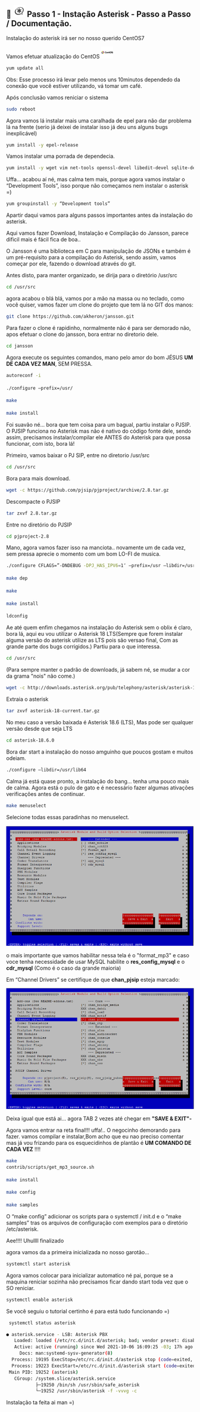 
  
## 🚀 <img alt="asterisk" src="img/asterisk.png"> Passo 1 - Instação Asterisk - Passo a Passo / Documentação.


Instalação do asterisk irá  ser no nosso querido CentOS7 

Vamos efetuar atualização do CentOS  <img alt="Centos 7" src="img/centos.png">
```bash
yum update all
 ```

Obs: Esse processo irá levar pelo menos uns 10minutos dependedo da conexão que você estiver utilizando, vá tomar um café.

Após conclusão vamos reniciar o sistema

```bash
sudo reboot
```

Agora vamos lá instalar mais uma caralhada de epel para não dar problema lá na frente (serio já deixei de instalar isso já deu  uns alguns bugs inexplicável)

```bash
yum install -y epel-release
```

Vamos instalar uma porrada de dependecia. 

```bash
yum install -y wget vim net-tools openssl-devel libedit-devel sqlite-devel psmisc gmime-devel ncurses-devel libtermcap-devel sox newt-devel libxml2-devel libtiff-devel audiofile-devel gtk2-devel uuid-devel libtool libuuid-devel subversion kernel-devel kernel-devel-$(uname -r) git subversion
```



Uffa... acabou aí né, mas calma tem mais, porque agora vamos instalar o “Development  Tools”, isso porque não começamos nem instalar o asterisk =)

```bash
yum groupinstall -y “Development tools”
```

Apartir daqui vamos para alguns passos importantes antes da instalação do asterisk.


Aqui vamos fazer Download, Instalação e Compilação do Jansson, parece dificil mais é fácil fica de boa..

O Jansson é uma biblioteca em C para manipulação de JSONs e também é um pré-requisito para a compilação do Asterisk, sendo assim, vamos começar por ele, fazendo o download através do git.

Antes disto, para manter organizado, se dirija para o diretório /usr/src 

```bash
cd /usr/src
```
agora acabou o blá blá, vamos por a mão na massa ou no teclado, como você quiser, vamos fazer um clone do projeto que tem lá no GIT dos manos: 

```bash
git clone https://github.com/akheron/jansson.git
```

Para fazer o clone é rapidinho, normalmente não é para ser demorado não, apos efetuar o clone do jansson, bora entrar no diretorio dele.

```bash
cd jansson
```
Agora execute os seguintes comandos, mano pelo amor do bom JÉSUS **UM DE CADA VEZ MAN**, SEM PRESSA.

```bash
autoreconf -i

./configure –prefix=/usr/

make

make install
```

Foi suavão né... bora que tem coisa para um bagual, partiu instalar o PJSIP.
O PJSIP funciona no Asterisk mas não é nativo do código fonte dele, sendo assim, precisamos instalar/compilar ele ANTES do Asterisk para que possa funcionar, com isto, bora lá!

Primeiro, vamos baixar o PJ SIP, entre no diretorio /usr/src

```bash
cd /usr/src
```

Bora para mais download.

```bash
wget -c https://github.com/pjsip/pjproject/archive/2.8.tar.gz
```

Descompacte o PJSIP

```bash
tar zxvf 2.8.tar.gz
```

Entre no diretório do PJSIP

```bash
cd pjproject-2.8
```

Mano, agora vamos fazer isso na manciota.. novamente um de cada vez, sem pressa aprecie o momento com um bom LO-FI de musica.

```bash
./configure CFLAGS=”-DNDEBUG -DPJ_HAS_IPV6=1″ –prefix=/usr –libdir=/usr/lib64 –enable-shared –disable-opencore-amr

make dep

make

make install

ldconfig
```

Ae até quem enfim chegamos na instalação do Asterisk sem o oblix é claro, bora lá, aqui eu vou utilizar o Asterisk 18 LTS(Sempre que forem instalar alguma versão do asterisk utilize as LTS pois são versao final, Com as grande parte dos bugs corrigidos.)
Partiu para o que interessa.

```bash
cd /usr/src
```
(Para sempre manter o padrão de downloads, já sabem né, se mudar a cor da grama "nois" não come.)

```bash
wget -c http://downloads.asterisk.org/pub/telephony/asterisk/asterisk-18-current.tar.gz
```
Extraia o asterisk

```bash
tar zxvf asterisk-18-current.tar.gz
```

No meu caso a versão baixada é Asterisk 18.6  (LTS), Mas pode ser qualquer versão desde que seja LTS
```bash
cd asterisk-18.6.0
```

Bora dar start a instalação do nosso amguinho que poucos gostam e muitos odeiam.

```bash
./configure –libdir=/usr/lib64
```

Calma já está quase pronto, a instalação do bang...  tenha uma pouco mais de calma.
Agora está o pulo de gato e é necessário fazer algumas ativações verificações antes de continuar. 

```bash
make menuselect
```
Selecione todas essas paradinhas no menuselect.

<img alt="Centos 7" src="img/menuselect.png">

o mais importante que vamos habilitar nessa tela é o "format_mp3"  e caso voce tenha necessidade de usar MySQL habilite o **res_config_mysql** e o **cdr_mysql** (Como é o caso da grande maioria) 


Em “Channel Drivers” se certifique de que **chan_pjsip** esteja marcado:

<img alt="Centos 7" src="img/menuselect2.png">

Deixa igual que está ai... agora TAB 2 vezes até chegar em **"SAVE & EXIT"-**

Agora vamos entrar na reta final!!! uffa!.. O negocinho demorando para fazer. 
vamos compilar e instalar,Bom acho que eu nao preciso comentar mas já vou frizando para os esquecidinhos de plantão é **UM COMANDO DE CADA VEZ** !!!! 

```bash
make
contrib/scripts/get_mp3_source.sh

make install

make config

make samples
```

O “make config” adicionar os scripts para o systemctl / init.d e o “make samples” tras os arquivos de configuração com exemplos para o diretório /etc/asterisk.

Aee!!!! Uhullll finalizado 

agora vamos da a primeira inicializada no nosso garotão...

```bash
systemctl start asterisk
```

Agora vamos colocar para inicializar automatico né pai, porque se a maquina reniciar sozinha não precisamos ficar dando start toda vez que o SO reniciar. 

```bash
systemctl enable asterisk
```

Se você seguiu o tutorial certinho é para está tudo funcionando =)



```bash
 systemctl status asterisk
```

```bash
● asterisk.service - LSB: Asterisk PBX
   Loaded: loaded (/etc/rc.d/init.d/asterisk; bad; vendor preset: disabled)
   Active: active (running) since Wed 2021-10-06 16:09:25 -03; 17h ago
     Docs: man:systemd-sysv-generator(8)
  Process: 19195 ExecStop=/etc/rc.d/init.d/asterisk stop (code=exited, status=0/SUCCESS)
  Process: 19223 ExecStart=/etc/rc.d/init.d/asterisk start (code=exited, status=0/SUCCESS)
 Main PID: 19252 (asterisk)
   CGroup: /system.slice/asterisk.service
           ├─19250 /bin/sh /usr/sbin/safe_asterisk
           └─19252 /usr/sbin/asterisk -f -vvvg -c

```






Instalação ta feita ai man =) 






